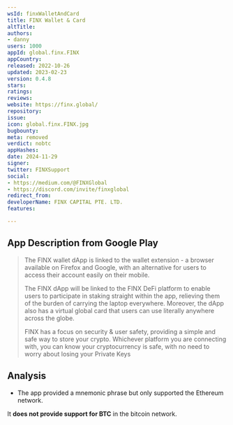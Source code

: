 ```yaml
---
wsId: finxWalletAndCard
title: FINX Wallet & Card
altTitle: 
authors:
- danny
users: 1000
appId: global.finx.FINX
appCountry: 
released: 2022-10-26
updated: 2023-02-23
version: 0.4.8
stars: 
ratings: 
reviews: 
website: https://finx.global/
repository: 
issue: 
icon: global.finx.FINX.jpg
bugbounty: 
meta: removed
verdict: nobtc
appHashes: 
date: 2024-11-29
signer: 
twitter: FINXSupport
social:
- https://medium.com/@FINXGlobal
- https://discord.com/invite/finxglobal
redirect_from: 
developerName: FINX CAPITAL PTE. LTD.
features: 

---
```


## App Description from Google Play

> The FINX wallet dApp is linked to the wallet extension - a browser available on Firefox and Google, with an alternative for users to access their account easily on their mobile.
>
> The FINX dApp will be linked to the FINX DeFi platform to enable users to participate in staking straight within the app, relieving them of the burden of carrying the laptop everywhere. Moreover, the dApp also has a virtual global card that users can use literally anywhere across the globe.
>
> FINX has a focus on security & user safety, providing a simple and safe way to store your crypto. Whichever platform you are connecting with, you can know your cryptocurrency is safe, with no need to worry about losing your Private Keys

## Analysis

- The app provided a mnemonic phrase but only supported the Ethereum network. 

It **does not provide support for BTC** in the bitcoin network.
